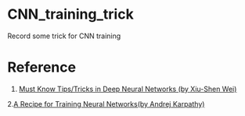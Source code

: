 # CNN_training_trick
Record some trick for CNN training
# Reference
1. [Must Know Tips/Tricks in Deep Neural Networks (by Xiu-Shen Wei)](http://lamda.nju.edu.cn/weixs/project/CNNTricks/CNNTricks.html)

2.[A Recipe for Training Neural Networks(by Andrej Karpathy)](http://karpathy.github.io/2019/04/25/recipe/) 
